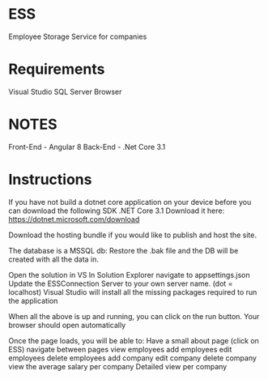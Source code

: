 # ESS
Employee Storage Service for companies

# Requirements
Visual Studio
SQL Server
Browser

# NOTES
Front-End - Angular 8
Back-End - .Net Core 3.1

# Instructions
If you have not build a dotnet core application on your device before you can download the following SDK
.NET Core 3.1
Download it here: https://dotnet.microsoft.com/download

Download the hosting bundle if you would like to publish and host the site.

The database is a MSSQL db: Restore the .bak file and the DB will be created with all the data in.

Open the solution in VS
In Solution Explorer navigate to appsettings.json 
Update the ESSConnection Server to your own server name. (dot = localhost)
Visual Studio will install all the missing packages required to run the application

When all the above is up and running, you can click on the run button.
Your browser should open automatically

Once the page loads, you will be able to:
Have a small about page (click on ESS)
navigate between pages
view employees
add employees
edit employees
delete employees
add company
edit company
delete company
view the average salary per company
Detailed view per company